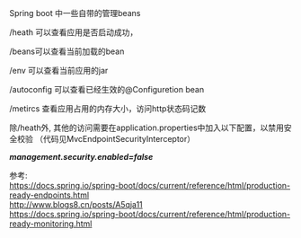 

Spring boot 中一些自带的管理beans


 
/heath 可以查看应用是否启动成功，

/beans可以查看当前加载的bean

/env 可以查看当前应用的jar

/autoconfig 可以查看已经生效的@Configuretion bean

/metircs 查看应用占用的内存大小，访问http状态码记数

除/heath外, 其他的访问需要在application.properties中加入以下配置，以禁用安全校验 （代码见MvcEndpointSecurityInterceptor）

***management.security.enabled=false***

参考:  
https://docs.spring.io/spring-boot/docs/current/reference/html/production-ready-endpoints.html  
http://www.blogs8.cn/posts/A5qja11  
https://docs.spring.io/spring-boot/docs/current/reference/html/production-ready-monitoring.html  

